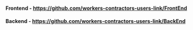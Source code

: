#### Frontend - https://github.com/workers-contractors-users-link/FrontEnd
#### Backend - https://github.com/workers-contractors-users-link/BackEnd
